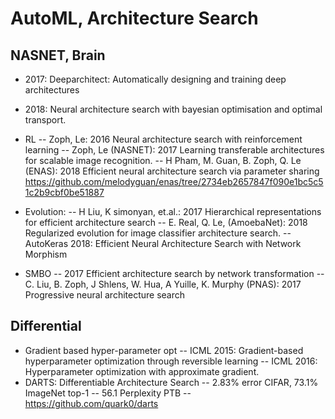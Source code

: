 # AutoML, Architecture Search

## NASNET, Brain
- 2017: Deeparchitect: Automatically designing and training deep
architectures
- 2018: Neural architecture search with bayesian optimisation and optimal transport.

- RL
-- Zoph, Le: 2016 Neural architecture search with reinforcement learning
-- Zoph, Le (NASNET): 2017 Learning transferable architectures for scalable image recognition.
-- H Pham, M. Guan, B. Zoph, Q. Le (ENAS): 2018 Efficient neural architecture search via parameter sharing https://github.com/melodyguan/enas/tree/2734eb2657847f090e1bc5c51c2b9cbf0be51887
- Evolution:
-- H Liu, K simonyan, et.al.: 2017 Hierarchical representations for efficient architecture search
-- E. Real, Q. Le, (AmoebaNet): 2018 Regularized evolution for image classifier architecture search.
-- AutoKeras 2018: Efficient Neural Architecture Search with Network Morphism
- SMBO
-- 2017 Efficient architecture search by network transformation
-- C. Liu, B. Zoph, J Shlens, W. Hua, A Yuille, K. Murphy (PNAS): 2017 Progressive neural architecture search

## Differential
- Gradient based hyper-parameter opt
-- ICML 2015: Gradient-based hyperparameter optimization through reversible learning
-- ICML 2016: Hyperparameter optimization with approximate gradient.
- DARTS: Differentiable Architecture Search
-- 2.83% error CIFAR, 73.1% ImageNet top-1
-- 56.1 Perplexity PTB
-- https://github.com/quark0/darts
